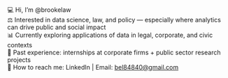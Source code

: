 💻 Hi, I’m @brookelaw  
⚖️ Interested in data science, law, and policy — especially where analytics can drive public and social impact  
📊 Currently exploring applications of data in legal, corporate, and civic contexts  
🏢 Past experience: internships at corporate firms + public sector research projects  
🔗 How to reach me: LinkedIn | Email: bel84840@gmail.com

